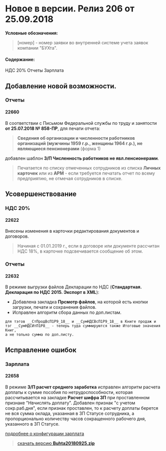 ﻿
# Новое в версии. Релиз 206 от 25.09.2018

**Условные обозначения:**
 >[номер] - номер заявки во внутренней системе учета заявок компании "БУХта".


#### Содержание:

НДС 20%
Отчеты
Зарплата


## Добавление новой возможности.

### Отчеты

#### 22660
В соответствии с Письмом Федеральной службы по труду и занятости __от 25.07.2018 № 858-ПР__,
для печати отчета:
>__Сведения об организации и численности работников организаций (мужчины 1959 г.р., женщины 1964 г.р.), не являющиеся пенсионерами__ (форма 1)

добавлен шаблон __З/П Численность работников не явл.пенсионерами__.
>Печатается по списку отмеченных сотрудников из списка __Личных карточек__ или из __АРМ__ - если требуется печатать отчет по всему предприятию, не отмечая сотрудников в списке.

## Усовершенствование

### НДС 20%

#### 22622
Внесены изменения в карточки редактирования документов и договоров.
>Начиная с 01.01.2019 г., если в договоре или документе рассчитан НДС 18%, в карточке подсвечивается сообщение об этом.

### Отчеты

#### 22632
В режиме выгрузки файлов Декларации по НДС (__Стандартная. Декларация по НДС 2015. Экспорт в XML__):
- Добавлена закладка __Прсмотр файлов__, на которой есть кнопки загрузки, печати и сохранения файлов.
- Исправлен алгоритм сбора данных по доп.листам.
```
для тэгов __СтПродВсП1Р9_18__ и __СумНДСВсП1Р9_18__ в Книге продаж и тэг __СумНДСИтП1Р8__ - теперь туда суммируются также Итоговые значения Книг,
а не только сумма по доп.листу.
```

## Исправление ошибок

### Зарплата

#### 22658
В режиме __З/П расчет среднего заработка__ исправлен алгоритм расчета доплаты к сумме пособия по нетрудоспособности, которая рассчитывается на закладке __Расчет шифра ЗП__ при проставленном признаке "Нвчислять доплату". Добавлен признак "с учетом сокр.раб.дня", если признак проставлен, то к расчету доплаты берется не вся сумма оклада, указанная в ЗП Статусе сотрудника, а пропорционально количеству часов сокращенного рабочего дня, указанного в ЗП Статусе.



[подробнее о конфигурации зарплата](Стандартная_Зарплата.htm)

> [скачать версию **Buhta20180925.zip**](Buhta20180925.zip)

